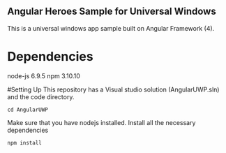 Angular Heroes Sample for Universal Windows
---------------------------------------------

This is a universal windows app sample built on Angular Framework (4).

# Dependencies
node-js 6.9.5
npm 3.10.10

#Setting Up
This repository has a Visual studio solution (AngularUWP.sln) and the code directory.

    cd AngularUWP

Make sure that you have nodejs installed. Install all the necessary dependencies

    npm install


